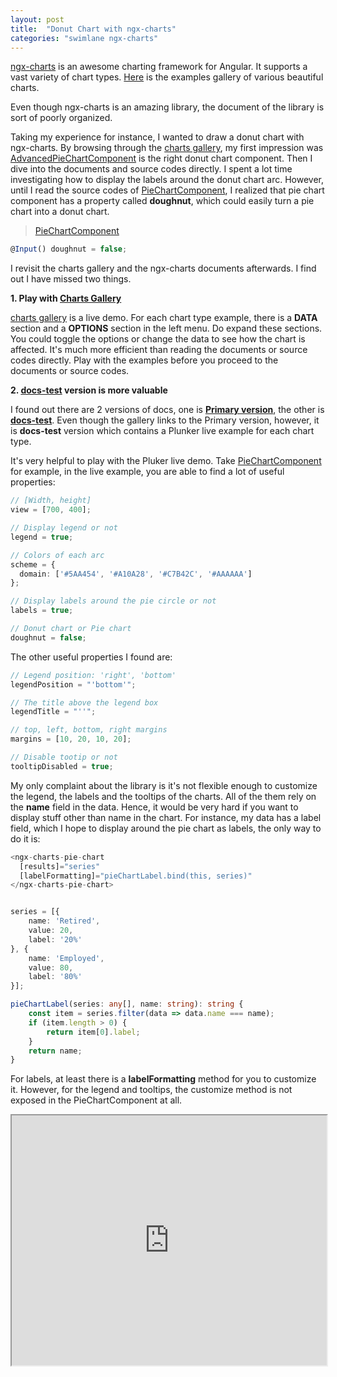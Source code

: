 ```yaml
---
layout: post
title:  "Donut Chart with ngx-charts"
categories: "swimlane ngx-charts"
---
```


[ngx-charts](https://github.com/swimlane/ngx-charts) is an awesome charting framework for Angular. It supports a vast variety of chart types. [Here](https://swimlane.github.io/ngx-charts/) is the examples gallery of various beautiful charts.

Even though ngx-charts is an amazing library, the document of the library is sort of poorly organized.

Taking my experience for instance, I wanted to draw a donut chart with ngx-charts. By browsing through the [charts gallery](https://swimlane.github.io/ngx-charts/), my first impression was [AdvancedPieChartComponent](https://swimlane.github.io/ngx-charts/#/ngx-charts/advanced-pie-chart) is the right donut chart component. Then I dive into the documents and source codes directly. I spent a lot time investigating how to display the labels around the donut chart arc. However, until I read the source codes of [PieChartComponent](https://github.com/swimlane/ngx-charts/blob/master/src/pie-chart/pie-chart.component.ts), I realized that pie chart component has a property called **doughnut**, which could easily turn a pie chart into a donut chart.

> [PieChartComponent](https://github.com/swimlane/ngx-charts/blob/master/src/pie-chart/pie-chart.component.ts)
```typescript
@Input() doughnut = false;
```

I revisit the charts gallery and the ngx-charts documents afterwards. I find out I have missed two things.

**1. Play with [Charts Gallery](https://swimlane.github.io/ngx-charts/)**

[charts gallery](https://swimlane.github.io/ngx-charts/) is a live demo. For each chart type example, there is a **DATA** section and a **OPTIONS** section in the left menu. Do expand these sections. You could toggle the options or change the data to see how the chart is affected. It's much more efficient than reading the documents or source codes directly. Play with the examples before you proceed to the documents or source codes.

**2. [docs-test](https://swimlane.gitbook.io/ngx-charts/v/docs-test/) version is more valuable**

I found out there are 2 versions of docs, one is **[Primary version](https://swimlane.gitbook.io/ngx-charts/)**, the other is **[docs-test](https://swimlane.gitbook.io/ngx-charts/v/docs-test/)**. Even though the gallery links to the Primary version, however, it is **docs-test** version which contains a Plunker live example for each chart type.

It's very helpful to play with the Pluker live demo. Take [PieChartComponent](https://swimlane.gitbook.io/ngx-charts/v/docs-test/examples/pie-charts/pie-chart) for example, in the live example, you are able to find a lot of useful properties:

```typescript
// [Width, height]
view = [700, 400];

// Display legend or not
legend = true;

// Colors of each arc
scheme = {
  domain: ['#5AA454', '#A10A28', '#C7B42C', '#AAAAAA']
};

// Display labels around the pie circle or not
labels = true;

// Donut chart or Pie chart
doughnut = false;
```

The other useful properties I found are:

```typescript
// Legend position: 'right', 'bottom'
legendPosition = "'bottom'";

// The title above the legend box
legendTitle = "''";

// top, left, bottom, right margins
margins = [10, 20, 10, 20];

// Disable tootip or not
tooltipDisabled = true;
```

My only complaint about the library is it's not flexible enough to customize the legend, the labels and the tooltips of the charts. All of the them rely on the **name** field in the data. Hence, it would be very hard if you want to display stuff other than name in the chart. For instance, my data has a label field, which I hope to display around the pie chart as labels, the only way to do it is:

```typescript
<ngx-charts-pie-chart
  [results]="series"
  [labelFormatting]="pieChartLabel.bind(this, series)"
</ngx-charts-pie-chart>


series = [{
    name: 'Retired',
    value: 20,
    label: '20%'
}, {
    name: 'Employed',
    value: 80,
    label: '80%'
}];

pieChartLabel(series: any[], name: string): string {
    const item = series.filter(data => data.name === name);
    if (item.length > 0) {
        return item[0].label;
    }
    return name;
}
```

For labels, at least there is a **labelFormatting** method for you to customize it. However, for the legend and tooltips, the customize method is not exposed in the PieChartComponent at all.

<iframe src="https://stackblitz.com/edit/angular-qt6kfw?embed=1&file=src/app/app.component.ts" style="width: 100%; height: 400px;"></iframe>
